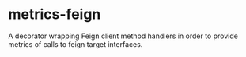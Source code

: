 # metrics-feign
A decorator wrapping Feign client method handlers in order to provide metrics of calls to feign target interfaces.
